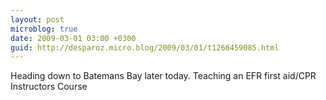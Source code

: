 ```yaml
---
layout: post
microblog: true
date: 2009-03-01 03:00 +0300
guid: http://desparoz.micro.blog/2009/03/01/t1266459085.html
---
```

Heading down to Batemans Bay later today.  Teaching an EFR first aid/CPR Instructors Course
